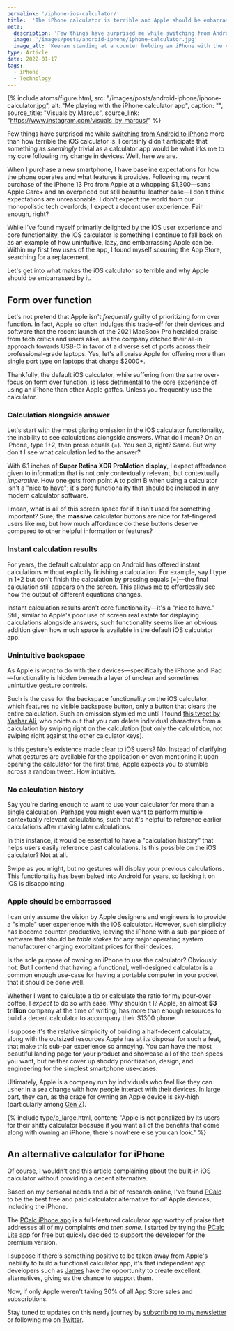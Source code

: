 ```yaml
---
permalink: '/iphone-ios-calculator/'
title:  'The iPhone calculator is terrible and Apple should be embarrassed'
meta:
  description: 'Few things have surprised me while switching from Android to iPhone more than how terrible the iOS calculator is. I certainly didn't anticipate that something as seemingly trivial as a calculator app would be what irks me to my core following my change in devices.'
  image: '/images/posts/android-iphone/iphone-calculator.jpg'
  image_alt: 'Keenan standing at a counter holding an iPhone with the calculator app open'
type: Article
date: 2022-01-17
tags:
  - iPhone
  - Technology
---
```


{% include atoms/figure.html, src: "/images/posts/android-iphone/iphone-calculator.jpg", alt: "Me playing with the iPhone calculator app", caption: "", source_title: "Visuals by Marcus", source_link: "https://www.instagram.com/visuals_by_marcus/" %}

Few things have surprised me while [switching from Android to iPhone](/switch-from-android-to-iphone/) more than how terrible the iOS calculator is. I certainly didn't anticipate that something as _seemingly_ trivial as a calculator app would be what irks me to my core following my change in devices. Well, here we are.

When I purchase a new smartphone, I have baseline expectations for how the phone operates and what features it provides. Following my recent purchase of the iPhone 13 Pro from Apple at a whopping $1,300—sans Apple Care+ and an overpriced but still beautiful leather case—I don't think expectations are unreasonable. I don't expect the world from our monopolistic tech overlords; I expect a decent user experience. Fair enough, right?

While I've found myself primarily delighted by the iOS user experience and core functionality, the iOS calculator is something I continue to fall back on as an example of how unintuitive, lazy, and embarrassing Apple can be. Within my first few uses of the app, I found myself scouring the App Store, searching for a replacement.

Let's get into what makes the iOS calculator so terrible and why Apple should be embarrassed by it.

## Form over function

Let's not pretend that Apple isn't _frequently_ guilty of prioritizing form over function. In fact, Apple so often indulges this trade-off for their devices and software that the recent launch of the 2021 MacBook Pro heralded praise from tech critics and users alike, as the company ditched their all-in approach towards USB-C in favor of a diverse set of ports across their professional-grade laptops. Yes, let's all praise Apple for offering more than single port type on laptops that charge $2000+.

Thankfully, the default iOS calculator, while suffering from the same over-focus on form over function, is less detrimental to the core experience of using an iPhone than other Apple gaffes. Unless you frequently use the calculator.

### Calculation alongside answer  

Let's start with the most glaring omission in the iOS calculator functionality, the inability to see calculations alongside answers. What do I mean? On an iPhone, type 1+2, then press equals (=). You see 3, right? Same. But why don't I see what calculation led to the answer?

With 6.1 inches of **Super Retina XDR ProMotion display**, I expect affordance given to information that is not only contextually relevant, but contextually _imperative_. How one gets from point A to point B when using a calculator isn't a "nice to have"; it's core functionality that should be included in any modern calculator software.

I mean, what is all of this screen space for if it isn't used for something important? Sure, the **massive** calculator buttons are nice for fat-fingered users like me, but how much affordance do these buttons deserve compared to other helpful information or features?

### Instant calculation results  

For years, the default calculator app on Android has offered instant calculations without explicitly finishing a calculation. For example, say I type in 1+2 but don't finish the calculation by pressing equals (=)—the final calculation still appears on the screen. This allows me to effortlessly see how the output of different equations changes.

Instant calculation results aren't core functionality—it's a "nice to have." Still, similar to Apple's poor use of screen real estate for displaying calculations alongside answers, such functionality seems like an obvious addition given how much space is available in the default iOS calculator app.

### Unintuitive backspace  

As Apple is wont to do with their devices—specifically the iPhone and iPad—functionality is hidden beneath a layer of unclear and sometimes unintuitive gesture controls.

Such is the case for the backspace functionality on the iOS calculator, which features no visible backspace button, only a button that clears the entire calculation. Such an omission stymied me until I found [this tweet by Yashar Ali](https://twitter.com/yashar/status/1264558095318913024), who points out that you _can_ delete individual characters from a calculation by swiping right on the calculation (but only the calculation, not swiping right against the other calculator keys).

Is this gesture's existence made clear to iOS users? No. Instead of clarifying what gestures are available for the application or even mentioning it upon opening the calculator for the first time, Apple expects you to stumble across a random tweet. How intuitive.

### No calculation history  

Say you're daring enough to want to use your calculator for more than a single calculation. Perhaps you might even want to perform multiple contextually relevant calculations, such that it's helpful to reference earlier calculations after making later calculations.

In this instance, it would be essential to have a "calculation history" that helps users easily reference past calculations. Is this possible on the iOS calculator? Not at all.

Swipe as you might, but no gestures will display your previous calculations. This functionality has been baked into Android for years, so lacking it on iOS is disappointing.

### Apple should be embarrassed

I can only assume the vision by Apple designers and engineers is to provide a "simple" user experience with the iOS calculator. However, such simplicity has become counter-productive, leaving the iPhone with a sub-par piece of software that should be _table stakes_ for any major operating system manufacturer charging exorbitant prices for their devices.

Is the sole purpose of owning an iPhone to use the calculator? Obviously not. But I contend that having a functional, well-designed calculator is a common enough use-case for having a portable computer in your pocket that it should be done well. 

Whether I want to calculate a tip or calculate the ratio for my pour-over coffee, I *expect* to do so with ease. Why shouldn't I? Apple, an almost **$3 trillion** company at the time of writing, has more than enough resources to build a decent calculator to accompany their $1300 phone.

I suppose it's the relative simplicity of building a half-decent calculator, along with the outsized resources Apple has at its disposal for such a feat, that make this sub-par experience so annoying. You can have the most beautiful landing page for your product and showcase all of the tech specs you want, but neither cover up shoddy prioritization, design, and engineering for the simplest smartphone use-cases.

Ultimately, Apple is a company run by individuals who feel like they can usher in a sea change with how people interact with their devices. In large part, they can, as the craze for owning an Apple device is sky-high (particularly among [Gen Z](https://piper2.bluematrix.com/docs/pdf/3bad99c6-e44a-4424-8fb1-0e3adfcbd1d4.pdf)). 

{% include type/p_large.html, content: "Apple is not penalized by its users for their shitty calculator because if you want all of the benefits that come along with owning an iPhone, there's nowhere else you can look." %}


## An alternative calculator for iPhone

Of course, I wouldn't end this article complaining about the built-in iOS calculator without providing a decent alternative.

Based on my personal needs and a bit of research online, I've found [PCalc](https://pcalc.com/) to be the best free and paid calculator alternative for _all_ Apple devices, including the iPhone.  

The [PCalc iPhone app](https://apps.apple.com/us/app/pcalc-the-best-calculator/id284666222?mt=8&uo=4&at=10l4D6) is a full-featured calculator app worthy of praise that addresses all of my complaints _and then some_. I started by trying the [PCalc Lite](https://apps.apple.com/us/app/pcalc-lite/id300311831) app for free but quickly decided to support the developer for the premium version.

I suppose if there's something positive to be taken away from Apple's inability to build a functional calculator app, it's that independent app developers such as [James](https://twitter.com/jamesthomson) have the opportunity to create excellent alternatives, giving us the chance to support them.

Now, if only Apple weren't taking 30% of all App Store sales and subscriptions.

Stay tuned to updates on this nerdy journey by [subscribing to my newsletter](/subscribe) or following me on [Twitter](https://twitter.com/KeenanPayne_).